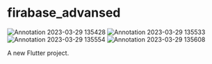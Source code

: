 # firabase_advansed

![Annotation 2023-03-29 135428](https://user-images.githubusercontent.com/89692061/228480811-d642969b-65e5-4705-ae16-fe964b6b1a80.png)
![Annotation 2023-03-29 135533](https://user-images.githubusercontent.com/89692061/228481234-cbb53ff0-0eca-4da3-9bcc-6ce045f3f6d4.png)
![Annotation 2023-03-29 135554](https://user-images.githubusercontent.com/89692061/228481241-0b8ff6db-58db-489b-936e-05c77846fcd0.png)
![Annotation 2023-03-29 135608](https://user-images.githubusercontent.com/89692061/228481263-ecfa88c5-ca6c-4270-9d5b-1a52e3dab625.png)


A new Flutter project.
